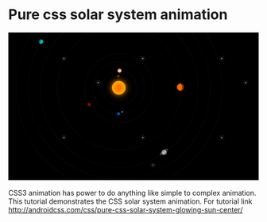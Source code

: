 # Pure css solar system animation

![screenshot](screenshot/pure-css-solar-system-animation.png)

CSS3 animation has power to do anything like simple to complex animation. This tutorial demonstrates the CSS solar system animation. For tutorial link http://androidcss.com/css/pure-css-solar-system-glowing-sun-center/
